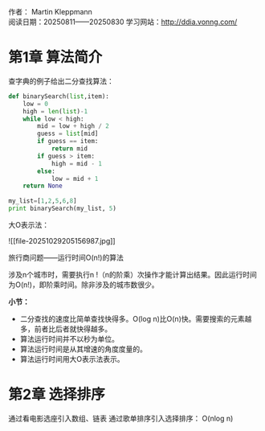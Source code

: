 作者： Martin Kleppmann                        
阅读日期：20250811——20250830
学习网站：http://ddia.vonng.com/

# 第1章 算法简介

查字典的例子给出二分查找算法：
```python
def binarySearch(list,item):
	low = 0
	high = len(list)-1
	while low < high:
		mid = low + high / 2
		guess = list[mid]
		if guess == item:
			return mid
		if guess > item:
			high = mid - 1
		else:
			low = mid + 1
	return None
	
my_list=[1,2,5,6,8]
print binarySearch(my_list, 5)
```

大O表示法：

![[file-20251029205156987.jpg]]

旅行商问题——运行时间O(n!)的算法

涉及n个城市时，需要执行n !（n的阶乘）次操作才能计算出结果。因此运行时间为O(n!)，即阶乘时间。除非涉及的城市数很少。

**小节：**
- 二分查找的速度比简单查找快得多。O(log n)比O(n)快。需要搜索的元素越多，前者比后者就快得越多。
- 算法运行时间并不以秒为单位。
- 算法运行时间是从其增速的角度度量的。
- 算法运行时间用大O表示法表示。

# 第2章 选择排序

通过看电影选座引入数组、链表
通过歌单排序引入选择排序：
O(nlog n)
